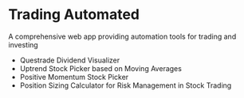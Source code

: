 # Trading Automated

A comprehensive web app providing automation tools for trading and investing

- Questrade Dividend Visualizer
- Uptrend Stock Picker based on Moving Averages
- Positive Momentum Stock Picker
- Position Sizing Calculator for Risk Management in Stock Trading

